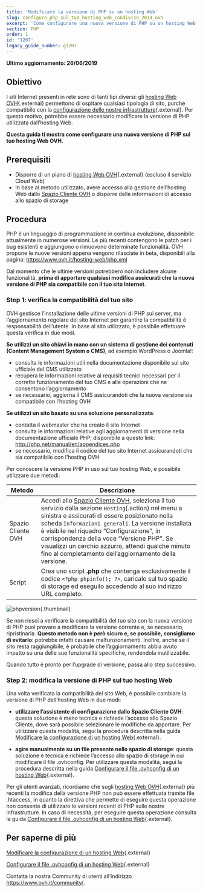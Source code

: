 ```yaml
---
title: 'Modificare la versione di PHP su un hosting Web'
slug: configura_php_sul_tuo_hosting_web_condiviso_2014_ovh
excerpt: 'Come configurare una nuova versione di PHP su un hosting Web OVH'
section: PHP
order: 1
id: '1207'
legacy_guide_number: g1207
---
```


**Ultimo aggiornamento: 26/06/2019**

## Obiettivo

I siti Internet presenti in rete sono di tanti tipi diversi: gli [hosting Web OVH](https://www.ovh.it/hosting-web/){.external} permettono di ospitare qualsiasi tipologia di sito, purché compatibile con la [configurazione delle nostre infrastrutture](https://webhosting-infos.hosting.ovh.net){.external}. Per questo motivo, potrebbe essere necessario modificare la versione di PHP utilizzata dall’hosting Web.

**Questa guida ti mostra come configurare una nuova versione di PHP sul tuo hosting Web OVH.**

## Prerequisiti

- Disporre di un piano di [hosting Web OVH](https://www.ovh.it/hosting-web/){.external} (escluso il servizio Cloud Web)
- In base al metodo utilizzato, avere accesso alla gestione dell’hosting Web dallo [Spazio Cliente OVH](https://www.ovh.com/auth/?action=gotomanager&from=https://www.ovh.it/&ovhSubsidiary=it) o disporre delle informazioni di accesso allo spazio di storage 

## Procedura

PHP è un linguaggio di programmazione in continua evoluzione, disponibile attualmente in numerose versioni. Le più recenti contengono le patch per i bug esistenti e aggiungono o rimuovono determinate funzionalità. OVH propone le nuove versioni appena vengono rilasciate in beta, disponibili alla pagina: <https://www.ovh.it/hosting-web/php.xml> 

Dal momento che le ultime versioni potrebbero non includere alcune funzionalità, **prima di apportare qualsiasi modifica assicurati che la nuova versione di PHP sia compatibile con il tuo sito Internet**.

### Step 1: verifica la compatibilità del tuo sito

OVH gestisce l’installazione delle ultime versioni di PHP sui server, ma l’aggiornamento regolare del sito Internet per garantire la compatibilità è responsabilità dell’utente. In base al sito utilizzato, è possibile effettuare questa verifica in due modi.

**Se utilizzi un sito chiavi in mano con un sistema di gestione dei contenuti (Content Management System o CMS)**, ad esempio WordPress o Joomla!: 
- consulta le informazioni utili nella documentazione disponibile sul sito ufficiale del CMS utilizzato 
- recupera le informazioni relative ai requisiti tecnici necessari per il corretto funzionamento del tuo CMS e alle operazioni che ne consentono l’aggiornamento
- se necessario, aggiorna il CMS assicurandoti che la nuova versione sia compatibile con l’hosting OVH


**Se utilizzi un sito basato su una soluzione personalizzata**:  
- contatta il webmaster che ha creato il sito Internet
- consulta le informazioni relative agli aggiornamenti di versione nella documentazione ufficiale PHP, disponibile a questo link: <http://php.net/manual/en/appendices.php>
- se necessario, modifica il codice del tuo sito Internet assicurandoti che sia compatibile con l’hosting OVH

Per conoscere la versione PHP in uso sul tuo hosting Web, è possibile utilizzare due metodi: 

|Metodo|Descrizione|
|---|---|
|Spazio Cliente OVH|Accedi allo [Spazio Cliente OVH](https://www.ovh.com/auth/?action=gotomanager&from=https://www.ovh.it/&ovhSubsidiary=it), seleziona il tuo servizio dalla sezione `Hosting`{.action} nel menu a sinistra e assicurati di essere posizionato nella scheda `Informazioni generali`. La versione installata è visibile nel riquadro “Configurazione”, in corrispondenza della voce “Versione PHP”. Se visualizzi un cerchio azzurro, attendi qualche minuto fino al completamento dell’aggiornamento della versione.|
|Script|Crea uno script **.php** che contenga esclusivamente il codice `<?php phpinfo(); ?>`, caricalo sul tuo spazio di storage ed eseguilo accedendo al suo indirizzo URL completo.|

![phpversion](images/change-php-version-step1.png){.thumbnail}

Se non riesci a verificare la compatibilità del tuo sito con la nuova versione di PHP puoi provare a modificare la versione corrente e, se necessario, ripristinarla. **Questo metodo non è però sicuro e, se possibile, consigliamo di evitarlo**: potrebbe infatti causare malfunzionamenti. Inoltre, anche se il sito resta raggiungibile, è probabile che l’aggiornamento abbia avuto impatto su una delle sue funzionalità specifiche, rendendola inutilizzabile. 

Quando tutto è pronto per l’upgrade di versione, passa allo step successivo.

### Step 2: modifica la versione di PHP sul tuo hosting Web

Una volta verificata la compatibilità del sito Web, è possibile cambiare la versione di PHP dell’hosting Web in due modi:

- **utilizzare l’assistente di configurazione dallo Spazio Cliente OVH**: questa soluzione è meno tecnica e richiede l’accesso allo Spazio Cliente, dove sarà possibile selezionare le modifiche da apportare. Per utilizzare questa modalità, segui la procedura descritta nella guida [Modificare la configurazione di un hosting Web](https://docs.ovh.com/it/hosting/modifica_lambiente_di_esecuzione_del_tuo_hosting_web/){.external}.

- **agire manualmente su un file presente nello spazio di storage**: questa soluzione è tecnica e richiede l’accesso allo spazio di storage in cui modificare il file .ovhconfig. Per utilizzare questa modalità, segui la procedura descritta nella guida [Configurare il file .ovhconfig di un hosting Web](https://docs.ovh.com/it/hosting/configurare-file-ovhconfig/){.external}.

Per gli utenti avanzati, ricordiamo che sugli [hosting Web OVH](https://www.ovh.it/hosting-web/){.external} più recenti la modifica della versione PHP non può essere effettuata tramite file .htaccess, in quanto la direttiva che permette di eseguire questa operazione non consente di utilizzare le versioni recenti di PHP sulle nostre infrastrutture. In caso di necessità, per eseguire questa operazione consulta la guida [Configurare il file .ovhconfig di un hosting Web](https://docs.ovh.com/it/hosting/configurare-file-ovhconfig/){.external}.

## Per saperne di più

[Modificare la configurazione di un hosting Web](https://docs.ovh.com/it/hosting/modifica_lambiente_di_esecuzione_del_tuo_hosting_web/){.external}

[Configurare il file .ovhconfig di un hosting Web](https://docs.ovh.com/it/hosting/configurare-file-ovhconfig/){.external}

Contatta la nostra Community di utenti all’indirizzo <https://www.ovh.it/community/>.